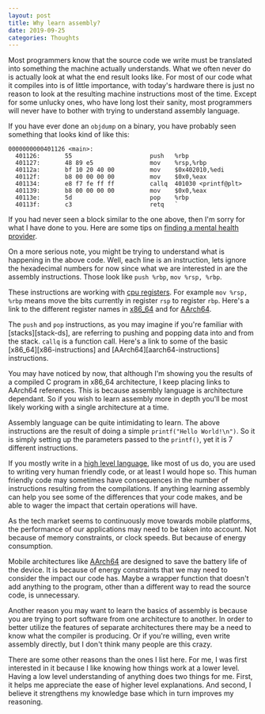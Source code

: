 ```yaml
---
layout: post
title: Why learn assembly?
date: 2019-09-25
categories: Thoughts
---
```


Most programmers know that the source code we write must be translated into something the machine actually understands. What we often never do is actually look at what the end result looks like. For most of our code what it compiles into is of little importance, with today's hardware there is just no reason to look at the resulting machine instructions most of the time. Except for some unlucky ones, who have long lost their sanity, most programmers will never have to bother with trying to understand assembly language.

If you have ever done an `objdump` on a binary, you have probably seen something that looks kind of like this:

```
0000000000401126 <main>:
  401126:       55                      push   %rbp
  401127:       48 89 e5                mov    %rsp,%rbp
  40112a:       bf 10 20 40 00          mov    $0x402010,%edi
  40112f:       b8 00 00 00 00          mov    $0x0,%eax
  401134:       e8 f7 fe ff ff          callq  401030 <printf@plt>
  401139:       b8 00 00 00 00          mov    $0x0,%eax
  40113e:       5d                      pop    %rbp
  40113f:       c3                      retq   `
```

If you had never seen a block similar to the one above, then I'm sorry for what I have done to you. Here are some tips on [finding a mental health provider][mental health].

On a more serious note, you might be trying to understand what is happening in the above code. Well, each line is an instruction, lets ignore the hexadecimal numbers for now since what we are interested in are the assembly instructions. Those look like `push %rbp`, `mov %rsp, %rbp`. 

These instructions are working with [cpu registers][registers]. For example `mov %rsp, %rbp` means move the bits currently in register `rsp` to register `rbp`. Here's a link to the different register names in [x86_64][x86-registers] and for [AArch64][aarch64-registers].

The `push` and `pop` instructions, as you may imagine if you're familiar with [stacks][stack-ds], are referring to pushing and popping data into and from the stack. `callq` is a function call. Here's a link to some of the basic [x86_64][x86-instructions] and [AArch64][aarch64-instructions] instructions.

You may have noticed by now, that although I'm showing you the results of a compiled C program in x86_64 architecture, I keep placing links to AArch64 references. This is because assembly language is architecture dependant. So if you wish to learn assembly more in depth you'll be most likely working with a single architecture at a time.

Assembly language can be quite intimidating to learn. The above instructions are the result of doing a simple `printf("Hello World!\n")`. So it is simply setting up the parameters passed to the `printf()`, yet it is 7 different instructions.

If you mostly write in a [high level language][high level language], like most of us do, you are used to writing very human friendly code, or at least I would hope so. This human friendly code may sometimes have consequences in the number of instructions resulting from the compilations. If anything learning assembly can help you see some of the differences that your code makes, and be able to wager the impact that certain operations will have.

As the tech market seems to  continuously move towards mobile platforms, the performance of our applications may need to be taken into account. Not because of memory constraints, or clock speeds. But because of energy consumption.

Mobile architectures like [AArch64][aarch64] are designed to save the battery life of the device. It is because of energy constraints that we may need to consider the impact our code has. Maybe a wrapper function that doesn't add anything to the program, other than a different way to read the source code, is unnecessary.

Another reason you may want to learn the basics of assembly is because you are trying to port software from one architecture to another. In order to better utilize the features of separate architectures there may be a need to know what the compiler is producing. Or if you're willing, even write assembly directly, but I don't think many people are this crazy.

There are some other reasons than the ones I list here. For me, I was first interested in it because I like knowing how things work at a lower level. Having a low level understanding of anything does two things for me. First, it helps me appreciate the ease of higher level explanations. And second, I believe it strengthens my knowledge base which in turn improves my reasoning.

[registers]: https://en.wikipedia.org/wiki/Processor_register
[mental health]: https://www.mayoclinic.org/diseases-conditions/mental-illness/in-depth/mental-health-providers/art-20045530
[x86-registers]:https://wiki.cdot.senecacollege.ca/wiki/X86_64_Register_and_Instruction_Quick_Start#Registers
[aarch64-registers]: https://wiki.cdot.senecacollege.ca/wiki/Aarch64_Register_and_Instruction_Quick_Start#Registers
[high level language]: https://en.wikipedia.org/wiki/High-level_programming_language
[aarch64]: https://en.wikichip.org/wiki/arm/aarch64